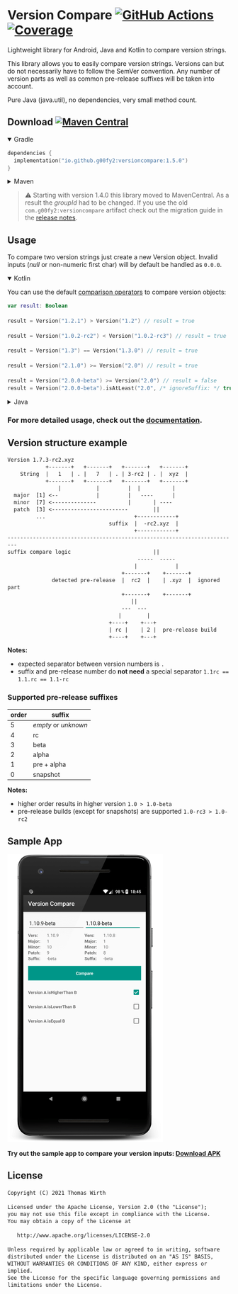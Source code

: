 Version Compare [![GitHub Actions](
https://github.com/g00fy2/version-compare/actions/workflows/build.yml/badge.svg)](https://github.com/G00fY2/version-compare/actions) [![Coverage](https://sonarcloud.io/api/project_badges/measure?project=G00fY2_version-compare&metric=coverage)](https://sonarcloud.io/dashboard?id=G00fY2_version-compare)
=====
Lightweight library for Android, Java and Kotlin to compare version strings.

This library allows you to easily compare version strings. Versions can but do not necessarily have to follow the SemVer convention. Any number of version parts as well as common pre-release suffixes will be taken into account.

Pure Java (java.util), no dependencies, very small method count.

## Download [![Maven Central](https://img.shields.io/maven-central/v/io.github.g00fy2/versioncompare)](https://search.maven.org/artifact/io.github.g00fy2/versioncompare)

<details open>
  <summary>Gradle</summary>

```kotlin
dependencies {
  implementation("io.github.g00fy2:versioncompare:1.5.0")
}
```
</details>
<details>
  <summary>Maven</summary>

```xml
<dependency>
  <groupId>io.github.g00fy2</groupId>
  <artifactId>versioncompare</artifactId>
  <version>1.5.0</version>
</dependency>
```
</details>

> ⚠️ Starting with version 1.4.0 this library moved to MavenCentral. As a result the *groupId* had to be changed. If you use the old `com.g00fy2:versioncompare` artifact check out the migration guide in the [release notes](https://github.com/G00fY2/version-compare/releases/tag/1.4.0).

## Usage
To compare two version strings just create a new Version object. Invalid inputs (*null* or non-numeric first char) will by default be handled as `0.0.0`.

<details open>
  <summary>Kotlin</summary>

You can use the default [comparison operators](https://kotlinlang.org/docs/operator-overloading.html#comparison-operators) to compare version objects:

```kotlin
var result: Boolean

result = Version("1.2.1") > Version("1.2") // result = true

result = Version("1.0.2-rc2") < Version("1.0.2-rc3") // result = true

result = Version("1.3") == Version("1.3.0") // result = true

result = Version("2.1.0") >= Version("2.0") // result = true

result = Version("2.0.0-beta") >= Version("2.0") // result = false
result = Version("2.0.0-beta").isAtLeast("2.0", /* ignoreSuffix: */ true) // result = true
```
</details>

<details>
  <summary>Java</summary>

```java
boolean result;

result = new Version("1.2.1").isHigherThan("1.2"); // result = true

result = new Version("1.0.2-rc2").isLowerThan("1.0.2-rc3"); // result = true

result = new Version("1.3").isEqual("1.3.0"); // result = true

result = new Version("2.0.0-beta").isAtLeast("2.0"); // result = false
result = new Version("2.0.0-beta").isAtLeast("2.0", /* ignoreSuffix: */ true); // result = true
```
</details>

### For more detailed usage, check out the [documentation](https://g00fy2.github.io/version-compare/io/github/g00fy2/versioncompare/Version.html).

## Version structure example
```
Version 1.7.3-rc2.xyz
            +-------+   +-------+   +-------+   +-------+
    String  |   1   | . |   7   | . | 3-rc2 | . |  xyz  |
            +-------+   +-------+   +-------+   +-------+
                |           |         |  |          |
  major  [1] <--            |         |   ----      |
  minor  [7] <--------------          |       | ----
  patch  [3] <------------------------        ||
         ...                            +------------+
                                suffix  |  -rc2.xyz  |
                                        +------------+
-------------------------------------------------------------------------
suffix compare logic                          ||
                                         -----  -----
                                        |            |
                                    +-------+    +-------+
              detected pre-release  |  rc2  |    | .xyz  |  ignored part
                                    +-------+    +-------+
                                       ||
                                    ---  ---
                                   |        |
                                +----+    +---+
                                | rc |    | 2 |  pre-release build
                                +----+    +---+
```

**Notes:**
* expected separator between version numbers is `.`
* suffix and pre-release number do **not need** a special separator `1.1rc == 1.1.rc == 1.1-rc`

### Supported pre-release suffixes
| order | suffix     |
| ----- | --------- |
| 5     | *empty* or *unknown* |
| 4     | rc        |
| 3     | beta      |
| 2     | alpha     |
| 1     | pre + alpha |
| 0     | snapshot |

**Notes:**
* higher order results in higher version `1.0 > 1.0-beta`
* pre-release builds (except for snapshots) are supported `1.0-rc3 > 1.0-rc2`

## Sample App
![Image](https://raw.githubusercontent.com/G00fY2/version-compare/gh-pages/images/version_compare_sampleapp_framed.png)

**Try out the sample app to compare your version inputs: [Download APK](https://github.com/G00fY2/version-compare/releases/download/1.5.0/version-compare-1.5.0-sample.apk)**

## License
    Copyright (C) 2021 Thomas Wirth

    Licensed under the Apache License, Version 2.0 (the "License");
    you may not use this file except in compliance with the License.
    You may obtain a copy of the License at

       http://www.apache.org/licenses/LICENSE-2.0

    Unless required by applicable law or agreed to in writing, software
    distributed under the License is distributed on an "AS IS" BASIS,
    WITHOUT WARRANTIES OR CONDITIONS OF ANY KIND, either express or implied.
    See the License for the specific language governing permissions and
    limitations under the License.
